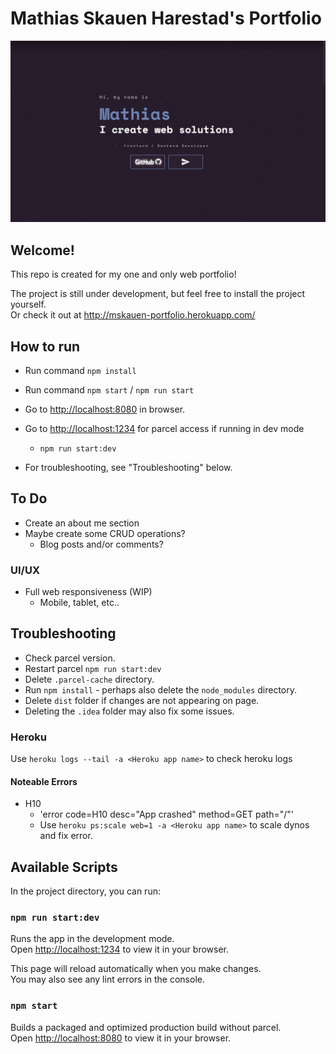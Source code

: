 # Mathias Skauen Harestad's Portfolio
![My website view!](assets/images/Screenshot.jpg)
## Welcome!

This repo is created for my one and only web portfolio!

The project is still under development, but feel free to install the project yourself.\
Or check it out at http://mskauen-portfolio.herokuapp.com/

## How to run
* Run command `` npm install ``
* Run command `` npm start `` / ``npm run start``
* Go to [http://localhost:8080](http://localhost:8080) in browser. 
* Go to [http://localhost:1234](http://localhost:1234) for parcel access if running in dev mode
  *  ``npm run start:dev``

* For troubleshooting, see "Troubleshooting" below.

## To Do
* Create an about me section
* Maybe create some CRUD operations?
    * Blog posts and/or comments?

### UI/UX
* Full web responsiveness (WIP)
    * Mobile, tablet, etc..


## Troubleshooting

* Check parcel version.
* Restart parcel ``npm run start:dev``
* Delete ``.parcel-cache`` directory.
* Run `npm install` - perhaps also delete the `node_modules` directory.
* Delete ``dist`` folder if changes are not appearing on page.
* Deleting the ``.idea`` folder may also fix some issues.

### Heroku
Use ``heroku logs --tail -a <Heroku app name>`` to check heroku logs

#### Noteable Errors
* H10 
    * 'error code=H10 desc="App crashed" method=GET path="/"'
    * Use ``heroku ps:scale web=1 -a <Heroku app name>`` to scale dynos and fix error.

## Available Scripts

In the project directory, you can run:

### `npm run start:dev`

Runs the app in the development mode.\
Open [http://localhost:1234](http://localhost:1234) to view it in your browser.

This page will reload automatically when you make changes.\
You may also see any lint errors in the console.

### `npm start`

Builds a packaged and optimized production build without parcel.\
Open [http://localhost:8080](http://localhost:8080) to view it in your browser.

